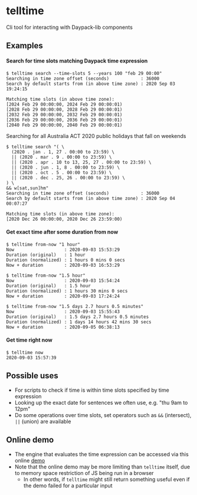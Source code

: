 # telltime
Cli tool for interacting with Daypack-lib components

## Examples

#### Search for time slots matching Daypack time expression

```
$ telltime search --time-slots 5 --years 100 "feb 29 00:00"
Searching in time zone offset (seconds)            : 36000
Search by default starts from (in above time zone) : 2020 Sep 03 19:24:15

Matching time slots (in above time zone):
[2024 Feb 29 00:00:00, 2024 Feb 29 00:00:01)
[2028 Feb 29 00:00:00, 2028 Feb 29 00:00:01)
[2032 Feb 29 00:00:00, 2032 Feb 29 00:00:01)
[2036 Feb 29 00:00:00, 2036 Feb 29 00:00:01)
[2040 Feb 29 00:00:00, 2040 Feb 29 00:00:01)
```

Searching for all Australia ACT 2020 public holidays that fall on weekends

```
$ telltime search "( \
  (2020 . jan . 1, 27 . 00:00 to 23:59) \
  || (2020 . mar . 9 . 00:00 to 23:59) \
  || (2020 . apr . 10 to 13, 25, 27 . 00:00 to 23:59) \
  || (2020 . jun . 1, 8 . 00:00 to 23:59) \
  || (2020 . oct . 5 . 00:00 to 23:59) \
  || (2020 . dec . 25, 26 . 00:00 to 23:59) \
) \
&& w[sat,sun]hm"
Searching in time zone offset (seconds)            : 36000
Search by default starts from (in above time zone) : 2020 Sep 04 00:07:27

Matching time slots (in above time zone):
[2020 Dec 26 00:00:00, 2020 Dec 26 23:59:00)
```

#### Get exact time after some duration from now

```
$ telltime from-now "1 hour"
Now                   : 2020-09-03 15:53:29
Duration (original)   : 1 hour
Duration (normalized) : 1 hours 0 mins 0 secs
Now + duration        : 2020-09-03 16:53:29
```

```
$ telltime from-now "1.5 hour"
Now                   : 2020-09-03 15:54:24
Duration (original)   : 1.5 hour
Duration (normalized) : 1 hours 30 mins 0 secs
Now + duration        : 2020-09-03 17:24:24
```

```
$ telltime from-now "1.5 days 2.7 hours 0.5 minutes"
Now                   : 2020-09-03 15:55:43
Duration (original)   : 1.5 days 2.7 hours 0.5 minutes
Duration (normalized) : 1 days 14 hours 42 mins 30 secs
Now + duration        : 2020-09-05 06:38:13
```

#### Get time right now

```
$ telltime now
2020-09-03 15:57:39
```

## Possible uses

- For scripts to check if time is within time slots specified by time expression
- Looking up the exact date for sentences we often use, e.g. "thu 9am to 12pm"
- Do some operations over time slots, set operators such as `&&` (intersect), `||` (union) are available

## Online demo

- The engine that evaluates the time expression can be accessed via this online [demo](https://daypack-dev.github.io/time-expr-demo/)
- Note that the online demo may be more limiting than `telltime` itself, due to memory space restriction of JS being run in a browser
  - In other words, if `telltime` might still return something useful even if the demo failed for a particular input
